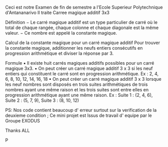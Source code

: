 Ceci est notre Examen de fin de semestre a l'Ecole Superieur Polytechnique d'Antananarivo
Il traite Carree magique additif 3x3

Définition
− Le carré magique additif est un type particulier de carré où le total de chaque rangée, chaque 
colonne et chaque diagonale est la même valeur. 
− Ce nombre est appelé la constante magique.

Calcul de la constante magique pour un carré magique additif
Pour trouver la constante magique, additionner les neufs entiers consécutifs en progression 
arithmétique et diviser la réponse par 3.

Formule
▪ Il existe huit carrés magiques additifs possibles pour un carré magique 3x3.
▪ On peut créer un carré magique additif 3 x 3 si les neuf entiers qui constituent le carré sont 
en progression arithmétique. 
Ex : 2, 4, 6, 8, 10, 12, 14, 16, 18
▪ On peut créer un carré magique additif 3 x 3 lorsque les neuf nombres sont disposés en trois 
suites arithmétiques de trois nombres ayant une même raison et les trois suites sont entre 
elles en progression arithmétique ayant une même raison.
Ex : Suite 1 : (2, 4, 6), 
Suite 2 : (5, 7, 9), 
Suite 3 : (8, 10, 12)


PS: Nos code contient beaucoup d' erreur surtout sur la verification de la deuxieme condition ;
Ce mini projet est Issus de travail d' equipe par le Groupe EXODUS

Thanks ALL

P
